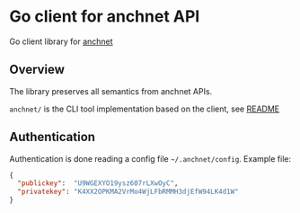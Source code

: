 # Go client for anchnet API

Go client library for [anchnet](http://cloud.51idc.com/help/api/api_list.html)

## Overview

The library preserves all semantics from anchnet APIs.

`anchnet/` is the CLI tool implementation based on the client, see [README](anchnet/README.md)

## Authentication

Authentication is done reading a config file `~/.anchnet/config`. Example file:
```json
{
  "publickey":  "U9WGEXYO19ysz607rLXwOyC",
  "privatekey": "K4XX2OPKMA2VrMo4WjLFbRMMH3djEfW94LK4d1W"
}
```
